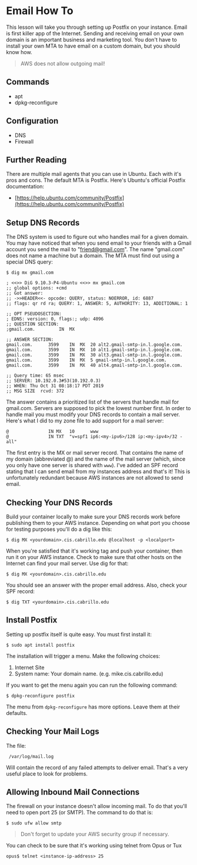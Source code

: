 # Email How To 

This lesson will take you through setting up Postfix on your instance. Email is first killer app of the Internet. Sending and receiving email on your own domain is an important business and marketing tool. You don't have to install your own MTA to have email on a custom domain, but you should know how.

> AWS does not allow outgoing mail! 

## Commands 

  * apt
  * dpkg-reconfigure

## Configuration 

  * DNS
  * Firewall

## Further Reading 

There are multiple mail agents that you can use in Ubuntu. Each with it's pros and cons. The default MTA is Postfix. Here's Ubuntu's official Postfix documentation: 

 * [https://help.ubuntu.com/community/Postfix](https://help.ubuntu.com/community/Postfix)

## Setup DNS Records 

The DNS system is used to figure out who handles mail for a given domain. You may have noticed that when you send email to your friends with a Gmail account you send the mail to "friend@gmail.com". The name "gmail.com" does not name a machine but a domain. The MTA must find out using a special DNS query:

```
$ dig mx gmail.com

; <<>> DiG 9.10.3-P4-Ubuntu <<>> mx gmail.com
;; global options: +cmd
;; Got answer:
;; ->>HEADER<<- opcode: QUERY, status: NOERROR, id: 6887
;; flags: qr rd ra; QUERY: 1, ANSWER: 5, AUTHORITY: 13, ADDITIONAL: 1

;; OPT PSEUDOSECTION:
; EDNS: version: 0, flags:; udp: 4096
;; QUESTION SECTION:
;gmail.com.			IN	MX

;; ANSWER SECTION:
gmail.com.		3599	IN	MX	20 alt2.gmail-smtp-in.l.google.com.
gmail.com.		3599	IN	MX	10 alt1.gmail-smtp-in.l.google.com.
gmail.com.		3599	IN	MX	30 alt3.gmail-smtp-in.l.google.com.
gmail.com.		3599	IN	MX	5 gmail-smtp-in.l.google.com.
gmail.com.		3599	IN	MX	40 alt4.gmail-smtp-in.l.google.com.

;; Query time: 65 msec
;; SERVER: 10.192.0.3#53(10.192.0.3)
;; WHEN: Thu Oct 31 08:18:17 PDT 2019
;; MSG SIZE  rcvd: 372
```

The answer contains a prioritized list of the servers that handle mail for gmail.com. Servers are supposed to pick the lowest number first. In order to handle mail you must modify your DNS records to contain a mail server. Here's what I did to my zone file to add support for a mail server:

```
@               IN MX   10      www
@               IN TXT  "v=spf1 ip6:<my-ipv6>/128 ip:<my-ipv4>/32 -all"
```

The first entry is the MX or mail server record. That contains the name of my domain (abbreviated @) and the name of the mail server (which, since you only have one server is shared with `www`). I've added an SPF record stating that I can send email from my instances address and that's it! This is unfortunately redundant because AWS instances are not allowed to send email. 

## Checking Your DNS Records 

Build your container locally to make sure your DNS records work before publishing them to your AWS instance. Depending on what port you choose for testing purposes you'll do a dig like this:

```
$ dig MX <yourdomain>.cis.cabrillo.edu @localhost -p <localport>
```

When you're satisfied that it's working tag and push your container, then run it on your AWS instance. Check to make sure that other hosts on the Internet can find your mail server. Use dig for that:

```
$ dig MX <yourdomain>.cis.cabrillo.edu 
```

You should see an answer with the proper email address. Also, check your SPF record:

```
$ dig TXT <yourdomain>.cis.cabrillo.edu 
```

## Install Postfix 

Setting up postfix itself is quite easy. You must first install it:

```
$ sudo apt install postfix
```

The installation will trigger a menu. Make the following choices: 

  1. Internet Site 
  2. System name: Your domain name. (e.g. mike.cis.cabrillo.edu)

If you want to get the menu again you can run the following command:

```
$ dpkg-reconfigure postfix
```

The menu from `dpkg-reconfigure` has more options. Leave them at their defaults. 

## Checking Your Mail Logs 

The file:

```
 /var/log/mail.log
```

Will contain the record of any failed attempts to deliver email. That's a very useful place to look for problems.

## Allowing Inbound Mail Connections 

The firewall on your instance doesn't allow incoming mail. To do that you'll need to open port 25 (or SMTP). The command to do that is:

```
$ sudo ufw allow smtp 
```

> Don't forget to update your AWS security group if necessary. 

You can check to be sure that it's working using telnet from Opus or Tux

```
opus$ telnet <instance-ip-address> 25
```

